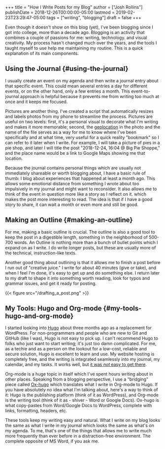 +++
title = "How I Write Posts for my Blog"
author = ["Josh Rollins"]
publishDate = 2018-12-26T00:00:00-05:00
lastmod = 2019-02-23T23:29:47-05:00
tags = ["writing", "blogging"]
draft = false
+++

Even though it doesn't show on this blog (yet), I've been blogging since I got into college, more than a decade ago. Blogging is an activity that combines a couple of passions for me: writing, technology. and visual creativity. My process hasn't changed much over the years, and the tools I taught myself to use help me maintaining my routine. This is a quick explanation of its main components.

<!--more-->


## Using the Journal {#using-the-journal}

I usually create an event on my agenda and then write a journal entry about that specific event. This could mean several entries a day for different events, or on the other hand, only a few entries a month. This event-to-journal approach is helpful because it prevents me from writing too much at once and it keeps me focused.

Pictures are another thing. I've created a script that automatically resizes and labels photos from my phone to streamline the process. Pictures are useful on two levels: first, it's a personal visual to decorate what I'm writing and makes it more memorable; second, the [geolocation](https://duckduckgo.com/?q=undo+org-capture-kill&t=lm&ia=web) in the photo and the name of the file serves as a way for me to know where I've been specifically and at what time, very useful for a quick reality "bookmark" so I can refer to it later when I write. For example, I will take a picture of pies in a pie shop, and later I will title the post "2018-12-24, 16:04 @ Big Pie Shoppe," and the place name would be a link to Google Maps showing me that location.

Because the journal contains personal things which are usually not immediately shareable or worth blogging about, I have a basic rule of thumb: I blog about experiences that happened at least a month ago. This allows some emotional distance from something I wrote about too impulsively in my journal and might want to reconsider. It also allows me to think of the event in question more like a story as I reflect on it. which makes the post more interesting to read. The idea is that if I have a good story to share, it can wait a month or even more and still be good.


## Making an Outline {#making-an-outline}

For me, making a basic outline is crucial. The outline is also a good tool to keep the post in a digestible length, something in the neighborhood of 500-700 words. An Outline is nothing more than a bunch of bullet points which I expand on as I write. I do write longer posts, but these are usually more of the technical, instruction-like texts.

Another good thing about outlining is that it allows me to finish a post before I run out of "creative juice." I write for about 40 minutes (give or take), and when I feel I'm done, it's easy to get up and do something else. I return later to my draft to shape it into something worth reading, look for typos and grammar issues, and get it ready for posting.

{{< figure src="/drafting_a_post.png" >}}


## My Tools: Hugo and Org-mode {#my-tools-hugo-and-org-mode}

I started looking into [Hugo](https://gohugo.io/) about three months ago as a replacement for WordPress. For non-programmers and people who are new to Git and GitHub (like I was), Hugo is not easy to pick up. I can't recommend Hugo to folks who just want to start writing; it's just too damn complicated. For me, as a techie and as a person on the lookout for a low-cost, reliable and secure solution, Hugo is excellent to learn and use. My website hosting is completely free, and the writing is integrated seamlessly into my journal, my calendar, and my tasks. It works well, but [it was _not_ easy to get there](https://joshrollinswrites.com/blogging/hugo-beginnings/).

Org-mode is a huge topic in itself which I've spent hours writing about in other places. Speaking from a blogging perspective, I use a "bridging" piece called [Ox-hugo](https://ox-hugo.scripter.co/) which translates what I write in Org-mode to Hugo. If you have absolutely no idea what I'm talking about, here's a way to think of it: Hugo is the publishing platform (think of it as WordPress), and Org-mode is the writing tool (think of it as - shiver - Word or Google Docs). Ox-hugo is what copy-pastes from Word/Google Docs to WordPress, complete with links, formatting, headers, etc.

These tools keep my writing easy and natural. What I write on my blog looks the same as what I write in my journal which looks the same as what's on my agenda. To me, that's one of the things that allows me to write much more frequently than ever before in a distraction-free environment. The complete opposite of MS Word, if you ask me.